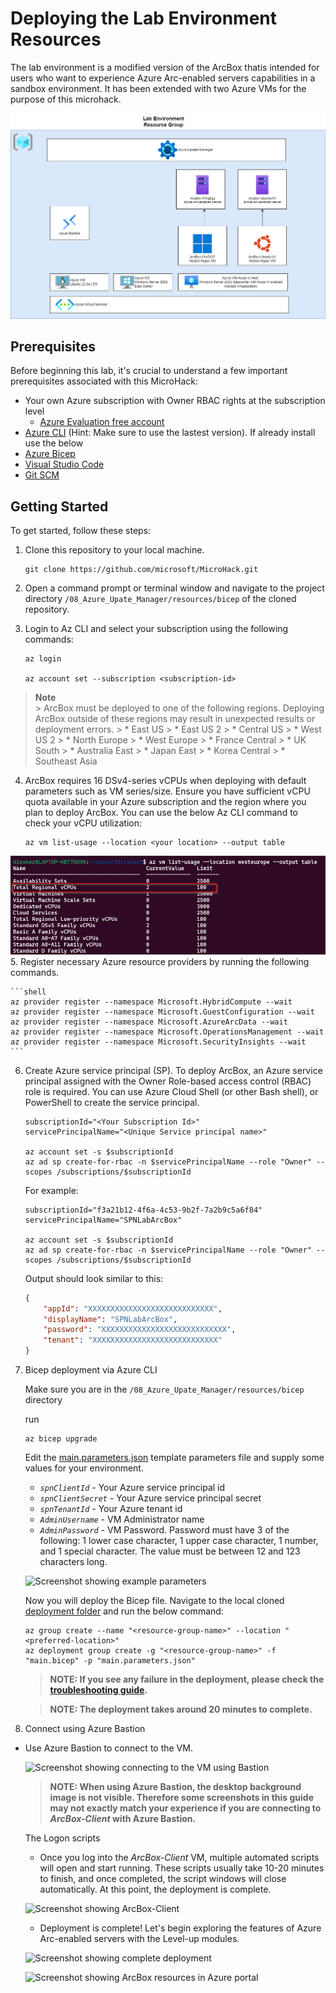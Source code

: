 # Deploying the Lab Environment Resources

The lab environment is a modified version of the ArcBox thatis intended for users who want to experience Azure Arc-enabled servers capabilities in a sandbox environment. It has been extended with two Azure VMs for the purpose of this microhack. 

![Architecture](../../img/LabEnvironment.png)

## Prerequisites

Before beginning this lab, it's crucial to understand a few important prerequisites associated with this MicroHack:

* Your own Azure subscription with Owner RBAC rights at the subscription level
  * [Azure Evaluation free account](https://azure.microsoft.com/en-us/free/search/?OCID=AIDcmmzzaokddl_SEM_0fa7acb99db91c1fb85fcfd489e5ca6e:G:s&ef_id=0fa7acb99db91c1fb85fcfd489e5ca6e:G:s&msclkid=0fa7acb99db91c1fb85fcfd489e5ca6e)
* [Azure CLI](https://learn.microsoft.com/en-us/cli/azure/install-azure-cli) (Hint: Make sure to use the lastest version). If already install use the below 
* [Azure Bicep](https://learn.microsoft.com/en-us/azure/azure-resource-manager/bicep/install)
* [Visual Studio Code](https://code.visualstudio.com/)
* [Git SCM](https://git-scm.com/download/)

## Getting Started

To get started, follow these steps:

1. Clone this repository to your local machine.
    ```shell
    git clone https://github.com/microsoft/MicroHack.git
    ```

2. Open a command prompt or terminal window and navigate to the project directory `/08_Azure_Upate_Manager/resources/bicep` of the cloned repository.
3. Login to Az CLI and select your subscription using the following commands:

    ```shell
    az login

    az account set --subscription <subscription-id>
    ```
> **Note**  
    >  ArcBox must be deployed to one of the following regions. Deploying ArcBox outside of these regions may result in unexpected results or deployment errors.
    > * East US
    > * East US 2
    > * Central US
    > * West US 2
    > * North Europe
    > * West Europe
    > * France Central
    > * UK South
    > * Australia East
    > * Japan East
    > * Korea Central
    > * Southeast Asia

4. ArcBox requires 16 DSv4-series vCPUs when deploying with default parameters such as VM series/size. Ensure you have sufficient vCPU quota available in your Azure subscription and the region where you plan to deploy ArcBox. You can use the below Az CLI command to check your vCPU utilization:

    ```shell
    az vm list-usage --location <your location> --output table
    ```
![vCPU_Quota](../../img/vCPU_quota.png)
5. Register necessary Azure resource providers by running the following commands.

    ```shell
    az provider register --namespace Microsoft.HybridCompute --wait
    az provider register --namespace Microsoft.GuestConfiguration --wait
    az provider register --namespace Microsoft.AzureArcData --wait
    az provider register --namespace Microsoft.OperationsManagement --wait
    az provider register --namespace Microsoft.SecurityInsights --wait
    ```
6. Create Azure service principal (SP). To deploy ArcBox, an Azure service principal assigned with the Owner Role-based access control (RBAC) role is required. You can use Azure Cloud Shell (or other Bash shell), or PowerShell to create the service principal.

    ```shell
    subscriptionId="<Your Subscription Id>"
    servicePrincipalName="<Unique Service principal name>"

    az account set -s $subscriptionId
    az ad sp create-for-rbac -n $servicePrincipalName --role "Owner" --scopes /subscriptions/$subscriptionId
    ```

    For example:
    ```shell
    subscriptionId="f3a21b12-4f6a-4c53-9b2f-7a2b9c5a6f84"
    servicePrincipalName="SPNLabArcBox"

    az account set -s $subscriptionId
    az ad sp create-for-rbac -n $servicePrincipalName --role "Owner" --scopes /subscriptions/$subscriptionId
    ```
    Output should look similar to this:
    ```JSON
    {
        "appId": "XXXXXXXXXXXXXXXXXXXXXXXXXXXX",
        "displayName": "SPNLabArcBox",
        "password": "XXXXXXXXXXXXXXXXXXXXXXXXXXXX",
        "tenant": "XXXXXXXXXXXXXXXXXXXXXXXXXXXX"
    }
    ```


7. Bicep deployment via Azure CLI

    Make sure you  are in the `/08_Azure_Upate_Manager/resources/bicep` directory

    run
    ```shell
    az bicep upgrade
    ```

    Edit the [main.parameters.json](./main.parameters.json) template parameters file and supply some values for your environment.
    - _`spnClientId`_ - Your Azure service principal id
    - _`spnClientSecret`_ - Your Azure service principal secret
    - _`spnTenantId`_ - Your Azure tenant id
    - _`AdminUsername`_ -  VM Administrator name
    - _`AdminPassword`_ - VM Password. Password must have 3 of the following: 1 lower case character, 1 upper case character, 1 number, and 1 special character. The value must be between 12 and 123 characters long.

     ![Screenshot showing example parameters](./parameters_bicep.png)

    Now you will deploy the Bicep file. Navigate to the local cloned [deployment folder](https://github.com/microsoft/azure_arc/tree/main/azure_jumpstart_arcbox/bicep) and run the below command:

    ```shell
    az group create --name "<resource-group-name>" --location "<preferred-location>"
    az deployment group create -g "<resource-group-name>" -f "main.bicep" -p "main.parameters.json"
    ```

    > **NOTE: If you see any failure in the deployment, please check the [troubleshooting guide](https://azurearcjumpstart.io/azure_jumpstart_arcbox/itpro/#basic-troubleshooting).**

    > **NOTE: The deployment takes around 20 minutes to complete.**
 

8. Connect using Azure Bastion
- Use Azure Bastion to connect to the VM.

  ![Screenshot showing connecting to the VM using Bastion](./bastion_connect.png)

  > **NOTE: When using Azure Bastion, the desktop background image is not visible. Therefore some screenshots in this guide may not exactly match your experience if you are connecting to _ArcBox-Client_ with Azure Bastion.**

    The Logon scripts

    - Once you log into the _ArcBox-Client_ VM, multiple automated scripts will open and start running. These scripts usually take 10-20 minutes to finish, and once completed, the script windows will close automatically. At this point, the deployment is complete.

    ![Screenshot showing ArcBox-Client](./automation.png)

    - Deployment is complete! Let's begin exploring the features of Azure Arc-enabled servers with the Level-up modules.

    ![Screenshot showing complete deployment](./arcbox_complete.png)

    ![Screenshot showing ArcBox resources in Azure portal](./rg_arc.png)


